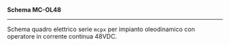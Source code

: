 __Schema MC-OL48__

---

Schema quadro elettrico serie `mcpx` per impianto oleodinamico
con operatore in corrente continua 48VDC.
